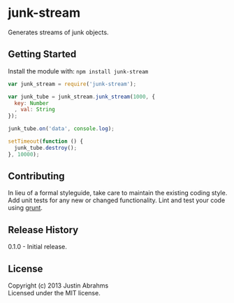 # junk-stream

Generates streams of junk objects.

## Getting Started
Install the module with: `npm install junk-stream`

```javascript
var junk_stream = require('junk-stream');

var junk_tube = junk_stream.junk_stream(1000, {
  key: Number
  , val: String
});

junk_tube.on('data', console.log);

setTimeout(function () {
  junk_tube.destroy();
}, 10000);
```

## Contributing
In lieu of a formal styleguide, take care to maintain the existing
coding style. Add unit tests for any new or changed
functionality. Lint and test your code using
[grunt](https://github.com/gruntjs/grunt).

## Release History
0.1.0 - Initial release.

## License
Copyright (c) 2013 Justin Abrahms  
Licensed under the MIT license.
